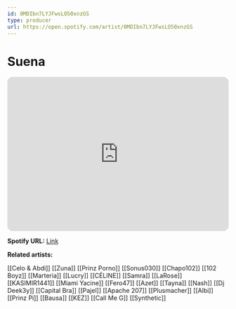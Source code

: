 ```yaml
---
id: 0MDIbn7LYJFwsLO50xnzGS
type: producer
url: https://open.spotify.com/artist/0MDIbn7LYJFwsLO50xnzGS
---
```

# Suena

<iframe style="border-radius:12px" src="https://open.spotify.com/embed/artist/0MDIbn7LYJFwsLO50xnzGS" width="100%" height="352" frameBorder="0" allowfullscreen="" allow="autoplay; clipboard-write; encrypted-media; fullscreen; picture-in-picture" loading="lazy"></iframe>

**Spotify URL:** [Link](https://open.spotify.com/artist/0MDIbn7LYJFwsLO50xnzGS)

**Related artists:**

[[Celo & Abdi]]
[[Zuna]]
[[Prinz Porno]]
[[Sonus030]]
[[Chapo102]]
[[102 Boyz]]
[[Marteria]]
[[Lucry]]
[[CÉLINE]]
[[Samra]]
[[LaRose]]
[[KASIMIR1441]]
[[Miami Yacine]]
[[Fero47]]
[[Azet]]
[[Tayna]]
[[Nash]]
[[Dj Deek3y]]
[[Capital Bra]]
[[Pajel]]
[[Apache 207]]
[[Plusmacher]]
[[Albi]]
[[Prinz Pi]]
[[Bausa]]
[[KEZ]]
[[Call Me G]]
[[Synthetic]]
